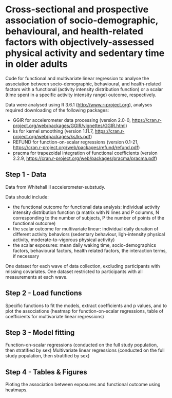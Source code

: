# Cross-sectional and prospective association of socio-demographic, behavioural, and health-related factors with objectively-assessed physical activity and sedentary time in older adults

Code for functional and multivariate linear regression to analyse the association between socio-demographic, behavioural, and health-related factors with a functional (activity intensity distribution function) or a scalar (time spent in a specific activity intensity range) outcome, respectively.

Data were analysed using R 3.6.1 (http://www.r-project.org), analyses required downloading of the following packages:
- GGIR for accelerometer data processing (version 2.0-0, https://cran.r-project.org/web/packages/GGIR/vignettes/GGIR.html)
- ks for kernel smoothing (version 1.11.7, https://cran.r-project.org/web/packages/ks/ks.pdf)
- REFUND for function-on-scalar regressions (version 0.1-21, https://cran.r-project.org/web/packages/refund/refund.pdf)
- pracma for trapezoidal integration of functional coefficients (version 2.2.9, https://cran.r-project.org/web/packages/pracma/pracma.pdf)

## Step 1 - Data  
Data from Whitehall II accelerometer-substudy. 

Data should include:
- the functional outcome for functional data analysis: individual activity intensity distribution function (a matrix with N lines and P columns, N corresponding to the number of subjects, P the number of points of the functional outcome)
- the scalar outcome for multivariate linear: individual daily duration of different activity behaviors (sedentary behaviour, ligh-intensity physical activity, moderate-to-vigorous physical activity)
- the scalar exposures: mean daily waking time, socio-demographics factors, behavioural factors, health related factors, the interaction terms, if necessary 

One dataset for each wave of data collection, excluding participants with missing covariates. One dataset restricted to participants with all measurements at each wave. 

## Step 2 - Load functions
Specific functions to fit the models, extract coefficients and p values, and to plot the associations (heatmap for function-on-scalar regressions, table of coefficients for multivariate linear regressions)

## Step 3 - Model fitting
Function-on-scalar regressions (conducted on the full study population, then stratified by sex)
Multivariate linear regressions (conducted on the full study population, then stratified by sex)

## Step 4 - Tables & Figures
Ploting the association between exposures and functional outcome using heatmaps.

